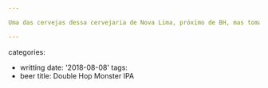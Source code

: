 ```yaml
---

Uma das cervejas dessa cervejaria de Nova Lima, próximo de BH, mas tomado em Diamantina (no restaurante de esquina próximo da descida).

---
```

categories:
- writting
date: '2018-08-08'
tags:
- beer
title: Double Hop Monster IPA
